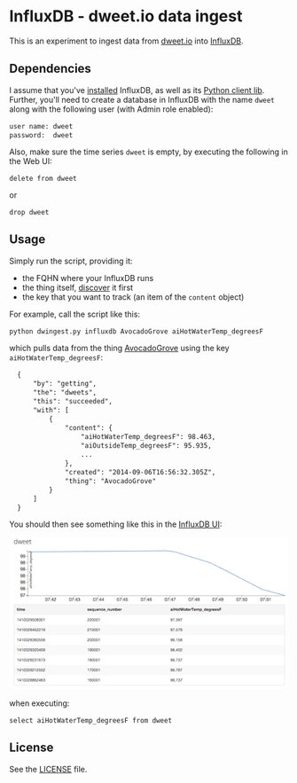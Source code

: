 # InfluxDB - dweet.io data ingest

This is an experiment to ingest data from [dweet.io](http://dweet.io) into 
[InfluxDB](http://influxdb.com/docs/v0.8/introduction/overview.html).

## Dependencies

I assume that you've [installed](http://influxdb.com/download/) InfluxDB,
as well as its
[Python client lib](http://influxdb.com/docs/v0.8/client_libraries/python.html).
Further, you'll need to create a database in InfluxDB with the name 
`dweet` along with the following user (with Admin role enabled):

    user name: dweet
    password:  dweet

Also, make sure the time series `dweet` is empty, by executing the following in
the Web UI:

    delete from dweet
or

    drop dweet

## Usage

Simply run the script, providing it:

* the FQHN where your InfluxDB runs
* the thing itself, [discover](https://dweet.io/see) it first
* the key that you want to track (an item of the `content` object)

For example, call the script like this:

    python dwingest.py influxdb AvocadoGrove aiHotWaterTemp_degreesF
    
which pulls data from the thing [AvocadoGrove](https://dweet.io:443/get/latest/dweet/for/AvocadoGrove)
using the key `aiHotWaterTemp_degreesF`:

      {
          "by": "getting",
          "the": "dweets",
          "this": "succeeded",
          "with": [
              {
                  "content": {
                      "aiHotWaterTemp_degreesF": 98.463,
                      "aiOutsideTemp_degreesF": 95.935,
                      ...
                  },
                  "created": "2014-09-06T16:56:32.305Z",
                  "thing": "AvocadoGrove"
              }
          ]
      }

You should then see something like this in the [InfluxDB UI](http://influxdb:8083/): 

![dweet.io time series example](img/influxdb-ui-dweet-ts.png "dweet.io time series example")

when executing: 

    select aiHotWaterTemp_degreesF from dweet

## License

See the [LICENSE](LICENSE) file.
